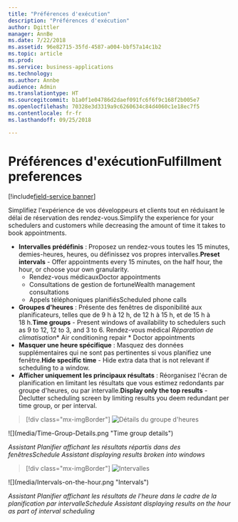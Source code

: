 ```yaml
---
title: "Préférences d'exécution"
description: "Préférences d'exécution"
author: Dgittler
manager: AnnBe
ms.date: 7/22/2018
ms.assetid: 96e82715-35fd-4587-a004-bbf57a14c1b2
ms.topic: article
ms.prod: 
ms.service: business-applications
ms.technology: 
ms.author: Annbe
audience: Admin
ms.translationtype: HT
ms.sourcegitcommit: b1a0f1e04786d2daef091fc6f6f9c168f2b005e7
ms.openlocfilehash: 70328e3d3319a9c6260634c84d4060c1e18ec7f5
ms.contentlocale: fr-fr
ms.lasthandoff: 09/25/2018

---
```





#  <a name="fulfillment-preferences"></a><span data-ttu-id="adf57-103">Préférences d'exécution</span><span class="sxs-lookup"><span data-stu-id="adf57-103">Fulfillment preferences</span></span>

[!include[field-service banner](../../../includes/field-service.md)]

<span data-ttu-id="adf57-104">Simplifiez l'expérience de vos développeurs et clients tout en réduisant le délai de réservation des rendez-vous.</span><span class="sxs-lookup"><span data-stu-id="adf57-104">Simplify the experience for your schedulers and customers while decreasing the amount of time it takes to book appointments.</span></span>

* <span data-ttu-id="adf57-105">**Intervalles prédéfinis** : Proposez un rendez-vous toutes les 15 minutes, demies-heures, heures, ou définissez vos propres intervalles.</span><span class="sxs-lookup"><span data-stu-id="adf57-105">**Preset intervals** - Offer appointments every 15 minutes, on the half hour, the hour, or choose your own granularity.</span></span>
    * <span data-ttu-id="adf57-106">Rendez-vous médicaux</span><span class="sxs-lookup"><span data-stu-id="adf57-106">Doctor appointments</span></span>
    * <span data-ttu-id="adf57-107">Consultations de gestion de fortune</span><span class="sxs-lookup"><span data-stu-id="adf57-107">Wealth management consultations</span></span>
    * <span data-ttu-id="adf57-108">Appels téléphoniques planifiés</span><span class="sxs-lookup"><span data-stu-id="adf57-108">Scheduled phone calls</span></span>
* <span data-ttu-id="adf57-109">**Groupes d'heures** : Présente des fenêtres de disponibilité aux planificateurs, telles que de 9 h à 12 h, de 12 h à 15 h, et de 15 h à 18 h.</span><span class="sxs-lookup"><span data-stu-id="adf57-109">**Time groups** - Present windows of availability to schedulers such as 9 to 12, 12 to 3, and 3 to 6.</span></span>
        <span data-ttu-id="adf57-110">Rendez-vous médical *Réparation de climatisation*</span><span class="sxs-lookup"><span data-stu-id="adf57-110">\* Air conditioning repair \* Doctor appointments</span></span>
* <span data-ttu-id="adf57-111">**Masquer une heure spécifique** : Masquez des données supplémentaires qui ne sont pas pertinentes si vous planifiez une fenêtre.</span><span class="sxs-lookup"><span data-stu-id="adf57-111">**Hide specific time** - Hide extra data that is not relevant if scheduling to a window.</span></span>
* <span data-ttu-id="adf57-112">**Afficher uniquement les principaux résultats** : Réorganisez l'écran de planification en limitant les résultats que vous estimez redondants par groupe d'heures, ou par intervalle.</span><span class="sxs-lookup"><span data-stu-id="adf57-112">**Display only the top results** - Declutter scheduling screen by limiting results you deem redundant per time group, or per interval.</span></span>

> [!div class="mx-imgBorder"]
> <span data-ttu-id="adf57-113">![](media/Time-Group-Details.png "Détails du groupe d'heures")
<!-- picture --></span><span class="sxs-lookup"><span data-stu-id="adf57-113">![](media/Time-Group-Details.png "Time group details")
<!-- picture --></span></span>

<span data-ttu-id="adf57-114">*Assistant Planifier affichant les résultats répartis dans des fenêtres*</span><span class="sxs-lookup"><span data-stu-id="adf57-114">*Schedule Assistant displaying results broken into windows*</span></span>

> [!div class="mx-imgBorder"]
> <span data-ttu-id="adf57-115">![](media/Intervals-on-the-hour.png "Intervalles")
<!-- picture --></span><span class="sxs-lookup"><span data-stu-id="adf57-115">![](media/Intervals-on-the-hour.png "Intervals")
<!-- picture --></span></span>

<span data-ttu-id="adf57-116">*Assistant Planifier affichant les résultats de l'heure dans le cadre de la planification par intervalle*</span><span class="sxs-lookup"><span data-stu-id="adf57-116">*Schedule Assistant displaying results on the hour as part of interval scheduling*</span></span>


